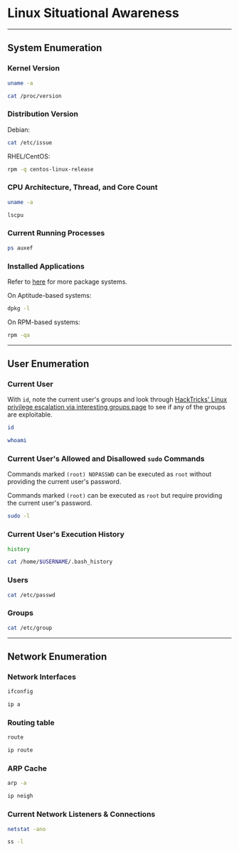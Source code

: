# Linux Situational Awareness

---

## System Enumeration

### Kernel Version

```bash
uname -a
```

```bash
cat /proc/version
```

### Distribution Version

Debian:

```bash
cat /etc/issue
```

RHEL/CentOS:

```bash
rpm -q centos-linux-release	
```

### CPU Architecture, Thread, and Core Count

```bash
uname -a
```

```bash
lscpu
```

### Current Running Processes

```bash
ps auxef
```

### Installed Applications

Refer to [here](https://unix.stackexchange.com/questions/20979/how-do-i-list-all-installed-programs) for more package systems.

On Aptitude-based systems:

```bash
dpkg -l
```

On RPM-based systems:

```bash
rpm -qa
```

---

## User Enumeration

### Current User

With `id`, note the current user's groups and look through [HackTricks' Linux privilege escalation via interesting groups page](https://book.hacktricks.xyz/linux-unix/privilege-escalation/interesting-groups-linux-pe) to see if any of the groups are exploitable.

```bash
id
```

```bash
whoami
```

### Current User's Allowed and Disallowed `sudo` Commands

Commands marked `(root) NOPASSWD` can be executed as `root` without providing the current user's password.

Commands marked `(root)` can be executed as `root` but require providing the current user's password.

```bash
sudo -l
```

### Current User's Execution History

```bash
history
```

```bash
cat /home/$USERNAME/.bash_history
```

### Users

```bash
cat /etc/passwd
```

### Groups

```bash
cat /etc/group
```

---

## Network Enumeration

### Network Interfaces

```bash
ifconfig
```

```bash
ip a
```

### Routing table

```bash
route
```

```bash
ip route
```

### ARP Cache

```bash
arp -a
```

```bash
ip neigh
```

### Current Network Listeners & Connections

```bash
netstat -ano
```

```bash
ss -l
```
